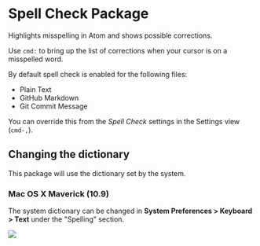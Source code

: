 # Spell Check Package

Highlights misspelling in Atom and shows possible corrections.

Use `cmd:` to bring up the list of corrections when your cursor is on a
misspelled word.

By default spell check is enabled for the following files:

* Plain Text
* GitHub Markdown
* Git Commit Message

You can override this from the _Spell Check_ settings in the Settings view
(`cmd-,`).

## Changing the dictionary

This package will use the dictionary set by the system.

### Mac OS X Maverick (10.9)

The system dictionary can be changed in
**System Preferences > Keyboard > Text** under the "Spelling" section.

![](https://f.cloud.github.com/assets/671378/2450179/1d2b8eae-aeb9-11e3-8bce-9b1b9be2d776.png)
